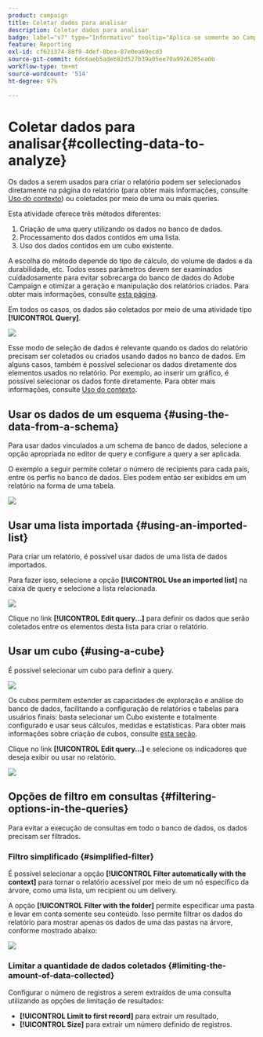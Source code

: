 ```yaml
---
product: campaign
title: Coletar dados para analisar
description: Coletar dados para analisar
badge: label="v7" type="Informativo" tooltip="Aplica-se somente ao Campaign Classic v7"
feature: Reporting
exl-id: cf621374-88f9-4def-8bea-87e0ea69ecd3
source-git-commit: 6dc6aeb5adeb82d527b39a05ee70a9926205ea0b
workflow-type: tm+mt
source-wordcount: '514'
ht-degree: 97%

---
```


# Coletar dados para analisar{#collecting-data-to-analyze}



Os dados a serem usados para criar o relatório podem ser selecionados diretamente na página do relatório (para obter mais informações, consulte [Uso do contexto](../../reporting/using/using-the-context.md)) ou coletados por meio de uma ou mais queries.

Esta atividade oferece três métodos diferentes:

1. Criação de uma query utilizando os dados no banco de dados.
1. Processamento dos dados contidos em uma lista.
1. Uso dos dados contidos em um cubo existente.

A escolha do método depende do tipo de cálculo, do volume de dados e da durabilidade, etc. Todos esses parâmetros devem ser examinados cuidadosamente para evitar sobrecarga do banco de dados do Adobe Campaign e otimizar a geração e manipulação dos relatórios criados. Para obter mais informações, consulte [esta página](../../reporting/using/best-practices.md#optimizing-report-creation).

Em todos os casos, os dados são coletados por meio de uma atividade tipo **[!UICONTROL Query]**.

![](assets/reporting_query_edit.png)

Esse modo de seleção de dados é relevante quando os dados do relatório precisam ser coletados ou criados usando dados no banco de dados. Em alguns casos, também é possível selecionar os dados diretamente dos elementos usados no relatório. Por exemplo, ao inserir um gráfico, é possível selecionar os dados fonte diretamente. Para obter mais informações, consulte [Uso do contexto](../../reporting/using/using-the-context.md).

## Usar os dados de um esquema {#using-the-data-from-a-schema}

Para usar dados vinculados a um schema de banco de dados, selecione a opção apropriada no editor de query e configure a query a ser aplicada.

O exemplo a seguir permite coletar o número de recipients para cada país, entre os perfis no banco de dados. Eles podem então ser exibidos em um relatório na forma de uma tabela.

![](assets/reporting_query_from_schema.png)

## Usar uma lista importada {#using-an-imported-list}

Para criar um relatório, é possível usar dados de uma lista de dados importados.

Para fazer isso, selecione a opção **[!UICONTROL Use an imported list]** na caixa de query e selecione a lista relacionada.

![](assets/reporting_query_from_list.png)

Clique no link **[!UICONTROL Edit query...]** para definir os dados que serão coletados entre os elementos desta lista para criar o relatório.

## Usar um cubo {#using-a-cube}

É possível selecionar um cubo para definir a query.

![](assets/reporting_query_from_cube.png)

Os cubos permitem estender as capacidades de exploração e análise do banco de dados, facilitando a configuração de relatórios e tabelas para usuários finais: basta selecionar um Cubo existente e totalmente configurado e usar seus cálculos, medidas e estatísticas. Para obter mais informações sobre criação de cubos, consulte [esta seção](../../reporting/using/ac-cubes.md).

Clique no link **[!UICONTROL Edit query...]** e selecione os indicadores que deseja exibir ou usar no relatório.

![](assets/reporting_query_from_cube_edit_query.png)

## Opções de filtro em consultas {#filtering-options-in-the-queries}

Para evitar a execução de consultas em todo o banco de dados, os dados precisam ser filtrados.

### Filtro simplificado {#simplified-filter}

É possível selecionar a opção **[!UICONTROL Filter automatically with the context]** para tornar o relatório acessível por meio de um nó específico da árvore, como uma lista, um recipient ou um delivery.

A opção **[!UICONTROL Filter with the folder]** permite especificar uma pasta e levar em conta somente seu conteúdo. Isso permite filtrar os dados do relatório para mostrar apenas os dados de uma das pastas na árvore, conforme mostrado abaixo:

![](assets/reporting_control_folder.png)

### Limitar a quantidade de dados coletados {#limiting-the-amount-of-data-collected}

Configurar o número de registros a serem extraídos de uma consulta utilizando as opções de limitação de resultados:

* **[!UICONTROL Limit to first record]** para extrair um resultado,
* **[!UICONTROL Size]** para extrair um número definido de registros.

